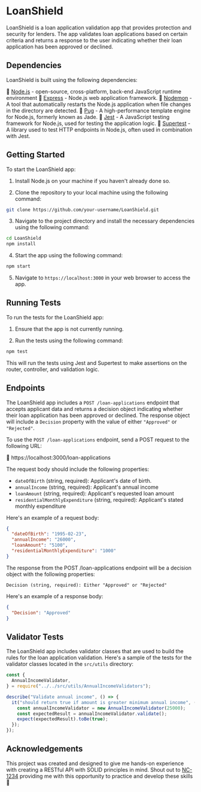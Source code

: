 # LoanShield

LoanShield is a loan application validation app that provides protection and security for lenders. The app validates loan applications based on certain criteria and returns a response to the user indicating whether their loan application has been approved or declined.

## Dependencies

LoanShield is built using the following dependencies:

:link: [Node.js](https://nodejs.org/) - open-source, cross-platform, back-end JavaScript runtime environment
:link: [Express](https://expressjs.com/) - Node.js web application framework.
:link: [Nodemon](https://nodemon.io/) - A tool that automatically restarts the Node.js application when file changes in the directory are detected.
:link: [Pug](https://pugjs.org/) - A high-performance template engine for Node.js, formerly known as Jade.
:link: [Jest](https://jestjs.io/) - A JavaScript testing framework for Node.js, used for testing the application logic.
:link: [Supertest](https://github.com/visionmedia/supertest) - A library used to test HTTP endpoints in Node.js, often used in combination with Jest.

## Getting Started

To start the LoanShield app:

1. Install Node.js on your machine if you haven't already done so.

2. Clone the repository to your local machine using the following command:

```bash
git clone https://github.com/your-username/LoanShield.git
```

3. Navigate to the project directory and install the necessary dependencies using the following command:

```bash
cd LoanShield
npm install
```

4. Start the app using the following command:

```bash
npm start
```

5. Navigate to `https://localhost:3000` in your web browser to access the app.

## Running Tests

To run the tests for the LoanShield app:

1. Ensure that the app is not currently running.

2. Run the tests using the following command:

```bash
npm test
```

This will run the tests using Jest and Supertest to make assertions on the router, controller, and validation logic.

## Endpoints

The LoanShield app includes a `POST /loan-applications` endpoint that accepts applicant data and returns a decision object indicating whether their loan application has been approved or declined. The response object will include a `Decision` property with the value of either `"Approved"` or `"Rejected"`.

To use the `POST /loan-applications` endpoint, send a POST request to the following URL:

:link: https://localhost:3000/loan-applications

The request body should include the following properties:

- `dateOfBirth` (string, required): Applicant's date of birth.
- `annualIncome` (string, required): Applicant's annual income
- `loanAmount` (string, required): Applicant's requested loan amount
- `residentialMonthlyExpenditure` (string, required): Applicant's stated monthly expenditure

Here's an example of a request body:

```json
{
  "dateOfBirth": "1995-02-23",
  "annualIncome": "26000",
  "loanAmount": "5100",
  "residentialMonthlyExpenditure": "1000"
}
```

The response from the POST /loan-applications endpoint will be a decision object with the following properties:

`Decision (string, required): Either "Approved" or "Rejected"`

Here's an example of a response body:

```json
{
  "Decision": "Approved"
}
```

## Validator Tests

The LoanShield app includes validator classes that are used to build the rules for the loan application validation. Here's a sample of the tests for the validator classes located in the `src/utils` directory:

```js
const {
  AnnualIncomeValidator,
} = require("../../src/utils/AnnualIncomeValidators");

describe("Validate annual income", () => {
  it("should return true if amount is greater minimum annual income", () => {
    const annualIncomeValidator = new AnnualIncomeValidator(25000);
    const expectedResult = annualIncomeValidator.validate();
    expect(expectedResult).toBe(true);
  });
});
```
## Acknowledgements

This project was created and designed to give me hands-on experience with creating a RESTful API with SOLID principles in mind.
Shout out to [NC-1234](@https://github.com/NC-1234) providing me with this opportunity to practice and develop these skills:pray:
